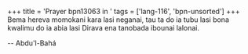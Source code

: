 +++
title = 'Prayer bpn13063 in '
tags = ['lang-116', 'bpn-unsorted']
+++
Bema hereva momokani kara lasi neganai, tau ta do ia tubu lasi bona kwalimu do ia abia lasi Dirava ena tanobada ibounai lalonai.

-- Abdu'l-Bahá
